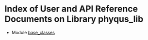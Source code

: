 # Index of User and API Reference Documents on Library phyqus_lib

* Module [base_classes](./UD001_base_classes.md)
